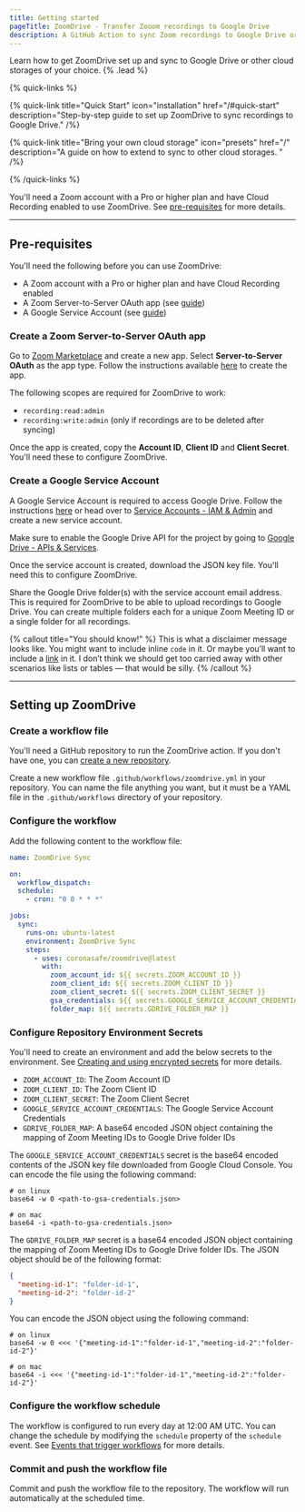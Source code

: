 ```yaml
---
title: Getting started
pageTitle: ZoomDrive - Transfer Zooom recordings to Google Drive
description: A GitHub Action to sync Zoom recordings to Google Drive or other cloud storages of your choice.
---
```


Learn how to get ZoomDrive set up and sync to Google Drive or other cloud storages of your choice. {% .lead %}

{% quick-links %}

{% quick-link title="Quick Start" icon="installation" href="/#quick-start" description="Step-by-step guide to set up ZoomDrive to sync recordings to Google Drive." /%}

{% quick-link title="Bring your own cloud storage" icon="presets" href="/" description="A guide on how to extend to sync to other cloud storages. " /%}

{% /quick-links %}

You'll need a Zoom account with a Pro or higher plan and have Cloud Recording enabled to use ZoomDrive. See [pre-requisites](/#pre-requisites) for more details.

---

## Pre-requisites

You'll need the following before you can use ZoomDrive:

- A Zoom account with a Pro or higher plan and have Cloud Recording enabled
- A Zoom Server-to-Server OAuth app (see [guide](/#create-a-zoom-server-to-server-oauth-app))
- A Google Service Account (see [guide](/#create-a-google-service-account))

### Create a Zoom Server-to-Server OAuth app

Go to [Zoom Marketplace](https://marketplace.zoom.us/develop/create) and create a new app. Select **Server-to-Server OAuth** as the app type. Follow the instructions available [here](https://developers.zoom.us/docs/internal-apps/create/) to create the app.

The following scopes are required for ZoomDrive to work:

- `recording:read:admin`
- `recording:write:admin` (only if recordings are to be deleted after syncing)

Once the app is created, copy the **Account ID**, **Client ID** and **Client Secret**. You'll need these to configure ZoomDrive.

### Create a Google Service Account

A Google Service Account is required to access Google Drive. Follow the instructions [here](https://developers.google.com/identity/protocols/oauth2/service-account) or head over to [Service Accounts - IAM & Admin](https://console.cloud.google.com/iam-admin/serviceaccounts) and create a new service account.

Make sure to enable the Google Drive API for the project by going to [Google Drive - APIs & Services](https://console.cloud.google.com/apis/api/drive.googleapis.com/credentials).

Once the service account is created, download the JSON key file. You'll need this to configure ZoomDrive.

Share the Google Drive folder(s) with the service account email address. This is required for ZoomDrive to be able to upload recordings to Google Drive. You can create multiple folders each for a unique Zoom Meeting ID or a single folder for all recordings.

{% callout title="You should know!" %}
This is what a disclaimer message looks like. You might want to include inline `code` in it. Or maybe you’ll want to include a [link](/) in it. I don’t think we should get too carried away with other scenarios like lists or tables — that would be silly.
{% /callout %}

---

## Setting up ZoomDrive

### Create a workflow file

You'll need a GitHub repository to run the ZoomDrive action. If you don't have one, you can [create a new repository](https://github.com/new).

Create a new workflow file `.github/workflows/zoomdrive.yml` in your repository. You can name the file anything you want, but it must be a YAML file in the `.github/workflows` directory of your repository.

### Configure the workflow

Add the following content to the workflow file:

```yaml
name: ZoomDrive Sync

on:
  workflow_dispatch:
  schedule:
    - cron: "0 0 * * *"

jobs:
  sync:
    runs-on: ubuntu-latest
    environment: ZoomDrive Sync
    steps:
      - uses: coronasafe/zoomdrive@latest
        with:
          zoom_account_id: ${{ secrets.ZOOM_ACCOUNT_ID }}
          zoom_client_id: ${{ secrets.ZOOM_CLIENT_ID }}
          zoom_client_secret: ${{ secrets.ZOOM_CLIENT_SECRET }}
          gsa_credentials: ${{ secrets.GOOGLE_SERVICE_ACCOUNT_CREDENTIALS }}
          folder_map: ${{ secrets.GDRIVE_FOLDER_MAP }}
```

### Configure Repository Environment Secrets

You'll need to create an environment and add the below secrets to the environment. See [Creating and using encrypted secrets](https://docs.github.com/en/actions/reference/encrypted-secrets) for more details.

- `ZOOM_ACCOUNT_ID`: The Zoom Account ID
- `ZOOM_CLIENT_ID`: The Zoom Client ID
- `ZOOM_CLIENT_SECRET`: The Zoom Client Secret
- `GOOGLE_SERVICE_ACCOUNT_CREDENTIALS`: The Google Service Account Credentials
- `GDRIVE_FOLDER_MAP`: A base64 encoded JSON object containing the mapping of Zoom Meeting IDs to Google Drive folder IDs

The `GOOGLE_SERVICE_ACCOUNT_CREDENTIALS` secret is the base64 encoded contents of the JSON key file downloaded from Google Cloud Console. You can encode the file using the following command:

```shell
# on linux
base64 -w 0 <path-to-gsa-credentials.json>

# on mac
base64 -i <path-to-gsa-credentials.json>
```

The `GDRIVE_FOLDER_MAP` secret is a base64 encoded JSON object containing the mapping of Zoom Meeting IDs to Google Drive folder IDs. The JSON object should be of the following format:

```json
{
  "meeting-id-1": "folder-id-1",
  "meeting-id-2": "folder-id-2"
}
```

You can encode the JSON object using the following command:

```shell
# on linux
base64 -w 0 <<< '{"meeting-id-1":"folder-id-1","meeting-id-2":"folder-id-2"}'

# on mac
base64 -i <<< '{"meeting-id-1":"folder-id-1","meeting-id-2":"folder-id-2"}'
```

### Configure the workflow schedule

The workflow is configured to run every day at 12:00 AM UTC. You can change the schedule by modifying the `schedule` property of the `schedule` event. See [Events that trigger workflows](https://docs.github.com/en/actions/reference/events-that-trigger-workflows) for more details.

### Commit and push the workflow file

Commit and push the workflow file to the repository. The workflow will run automatically at the scheduled time.
